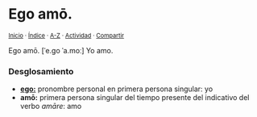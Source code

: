 # Ego amō.
<sup>[Inicio](https://github.com/jucardus/jucardus.github.io/repo/blob/main/readme.md) · [Índice](https://github.com/jucardus/jucardus.github.io/repo/blob/main/indices/frases-latinas.md) · [A-Z](https://github.com/jucardus/jucardus.github.io/repo/blob/main/indices/alfabetico.md) · [Actividad](https://github.com/jucardus/jucardus.github.io/repo/blob/main/indices/actividad.md) · [Compartir](https://x.com/intent/tweet?text=%C2%ABEgo%20am%C5%8D.%C2%BB%20en%20Frases%20latinas%2C%20desglosada%20y%20con%20enlaces%20gramaticales.%0A%E2%86%92%20https%3A%2F%2Fgithub.com%2Fjucardus%2Frepo%2Fblob%2Fmain%2Fcontenido%2F25%2F04%2F25%2Fego-amo.md%0A%0A%23frss_ltns_jucardus%0A%40jucardus)</sup>

Ego amō. [ˈe.go ˈa.moː] Yo amo.

### Desglosamiento

* [**ego:**](https://github.com/jucardus/jucardus.github.io/repo/blob/main/contenido/25/04/22/ego.md) pronombre personal en primera persona singular: yo
* **amō:** primera persona singular del tiempo presente del indicativo del verbo _amāre_: amo
